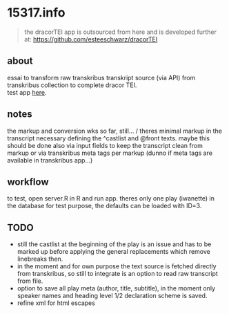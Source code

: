 # 15317.info
> the dracorTEI app is outsourced from here and is developed further at: <https://github.com/esteeschwarz/dracorTEI>   

## about
essai to transform raw transkribus transkript source (via API) from transkribus collection to complete dracor TEI.   
test app [here](https://ada-sub.dh-index.org/shiny/work/essais/dracorTEI/).

## notes
the markup and conversion wks so far, still... / theres minimal markup in the transcript necessary defining the ^castlist and @front texts. maybe this should be done also via input fields to keep the transcript clean from markup or via transkribus meta tags per markup (dunno if meta tags are available in transkribus app...)

## workflow
to test, open server.R in R and run app. theres only one play (iwanette) in the database for test purpose, the defaults can be loaded with ID=3. 

## TODO 
- still the castlist at the beginning of the play is an issue and has to be marked up before applying the general replacements which remove linebreaks then.
- in the moment and for own purpose the text source is fetched directly from transkribus, so still to integrate is an option to read raw transcript from file.
- option to save all play meta (author, title, subtitle), in the moment only speaker names and heading level 1/2 declaration scheme is saved.
- refine xml for html escapes

